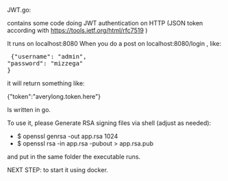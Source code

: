 JWT.go:

contains some code doing JWT authentication on HTTP (JSON token according with https://tools.ietf.org/html/rfc7519 )

It runs on localhost:8080 
When you do a post on localhost:8080/login , like:

<pre> {"username": "admin",
"password": "mizzega"
}
</pre>
it will return something like:

{"token":"averylong.token.here"}

Is written in go.

To use it, please Generate RSA signing files via shell (adjust as needed):

- $ openssl genrsa -out app.rsa 1024
- $ openssl rsa -in app.rsa -pubout > app.rsa.pub

and put in the same folder the executable runs.


NEXT STEP: to start it using docker.

